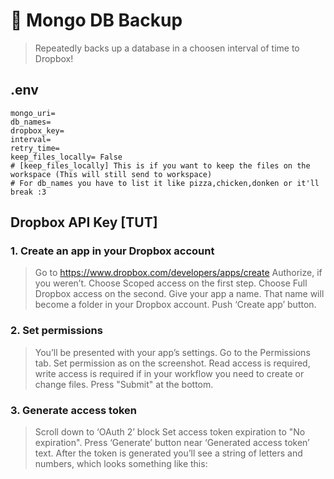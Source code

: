 # 🍃 Mongo DB Backup
> Repeatedly backs up a database in a choosen interval of time to Dropbox!


## .env
```env
mongo_uri=
db_names=
dropbox_key=
interval=
retry_time=
keep_files_locally= False
# [keep_files_locally] This is if you want to keep the files on the workspace (This will still send to workspace)
# For db_names you have to list it like pizza,chicken,donken or it'll break :3
```

## Dropbox API Key [TUT]
### 1. Create an app in your Dropbox account


  > Go to https://www.dropbox.com/developers/apps/create
  > Authorize, if you weren’t.
  > Choose Scoped access on the first step.
  > Choose Full Dropbox access on the second.
  > Give your app a name. That name will become a folder in your Dropbox account.
  > Push ‘Create app’ button.
### 2. Set permissions


 > You’ll be presented with your app’s settings.
 > Go to the Permissions tab.
 > Set permission as on the screenshot. Read access is required, write access is required if in your workflow you need to create or change files.
 > Press "Submit" at the bottom.

### 3. Generate access token
> Scroll down to ‘OAuth 2’ block
> Set access token expiration to "No expiration". 
> Press ‘Generate’ button near ‘Generated access token’ text.
> After the token is generated you’ll see a string of letters and numbers, which looks something like this:
